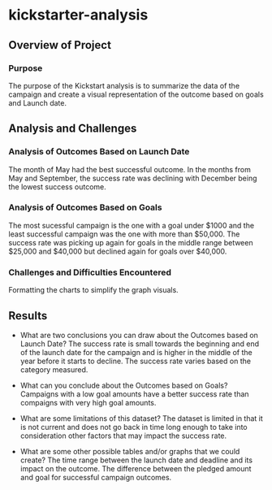 # kickstarter-analysis
## Overview of Project

### Purpose
The purpose of the Kickstart analysis is to summarize the data of the campaign and create a visual representation of the outcome based on goals and Launch date.
## Analysis and Challenges

### Analysis of Outcomes Based on Launch Date
The month of May had the best successful outcome. In the months from May and September, the success rate was declining with December being the lowest success outcome.
### Analysis of Outcomes Based on Goals
The most sucessful campaign is the one with a goal under $1000 and the least successful campaign was the one with more than $50,000.
The success rate was picking up again for goals in the middle range between $25,000 and $40,000 but declined again for goals over $40,000.
### Challenges and Difficulties Encountered
Formatting the charts to simplify the graph visuals.

## Results

- What are two conclusions you can draw about the Outcomes based on Launch Date?
The success rate is small towards the beginning and end of the launch date for the campaign and is higher in the middle of the year before it starts to decline.
The success rate varies based on the category measured.

- What can you conclude about the Outcomes based on Goals?
Campaigns with a low goal amounts have a better success rate than compaigns with very high goal amounts.

- What are some limitations of this dataset?
The dataset is limited in that it is not current and does not go back in time long enough to take into consideration other factors that may impact the success rate.

- What are some other possible tables and/or graphs that we could create?
The time range between the launch date and deadline and its impact on the outcome.
The difference between the pledged amount and goal for successful campaign outcomes.
